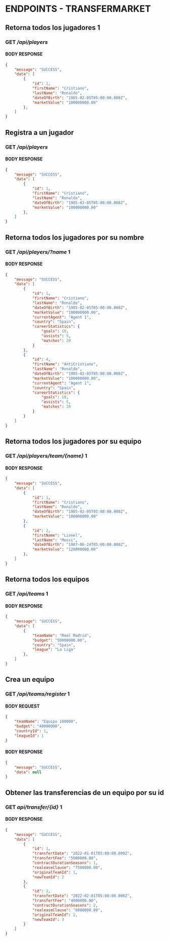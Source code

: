 # ENDPOINTS - TRANSFERMARKET

##  Retorna todos los jugadores 1
### __GET__ */api/players*
#### BODY RESPONSE
```json
{
	"message": "SUCCESS",
	"data": [
        {
            "id": 1,
            "firstName": "Cristiano",
            "lastName": "Ronaldo",
            "dateOfBirth": "1985-02-05T05:00:00.000Z",
            "marketValue": "100000000.00"
        },
    ]	
}
```
##  Registra a un jugador
### __GET__ */api/players*
#### BODY RESPONSE
```json
{
	"message": "SUCCESS",
	"data": [
        {
            "id": 1,
            "firstName": "Cristiano",
            "lastName": "Ronaldo",
            "dateOfBirth": "1985-02-05T05:00:00.000Z",
            "marketValue": "100000000.00"
        },
    ]	
}
```
##  Retorna todos los jugadores por su nombre
### __GET__ */api/players/?name* 1 
#### BODY RESPONSE
```json
{
    "message": "SUCCESS",
    "data": [
        {
            "id": 1,
            "firstName": "Cristiano",
            "lastName": "Ronaldo",
            "dateOfBirth": "1985-02-05T05:00:00.000Z",
            "marketValue": "100000000.00",
            "currentAgent": "Agent 1",
            "country": "Spain",
            "careerStatistics": {
                "goals": 10,
                "assists": 5,
                "matches": 20
            }
        },
        {
            "id": 4,
            "firstName": "AntiCristiano",
            "lastName": "Ronaldo",
            "dateOfBirth": "1985-02-05T05:00:00.000Z",
            "marketValue": "100000000.00",
            "currentAgent": "Agent 1",
            "country": "Spain",
            "careerStatistics": {
                "goals": 10,
                "assists": 5,
                "matches": 20
            }
        }
    ]
}
```
## Retorna todos los jugadores por su equipo
### __GET__ */api/players/team/{name}* 1
#### BODY RESPONSE
```json
{
	"message": "SUCCESS",
	"data": [
        {
            "id": 1,
            "firstName": "Cristiano",
            "lastName": "Ronaldo",
            "dateOfBirth": "1985-02-05T05:00:00.000Z",
            "marketValue": "100000000.00"
        },
        {
            "id": 2,
            "firstName": "Lionel",
            "lastName": "Messi",
            "dateOfBirth": "1987-06-24T05:00:00.000Z",
            "marketValue": "120000000.00"
        },
    ]	
}
```
##  Retorna todos los equipos
### __GET__ */api/teams* 1
#### BODY RESPONSE
```json
{
    "message": "SUCCESS",
    "data": [
        {
            "teamName": "Real Madrid",
            "budget": "50000000.00",
            "country": "Spain",
            "league": "La Liga"
        },
    ]
}
```
##  Crea un equipo
### __GET__ */api/teams/register* 1
#### BODY REQUEST
```json
{
    "teamName": "Equipo 100000",
    "budget": "40000000",
    "countryId": 1,
    "leagueId": 1
}
```
#### BODY RESPONSE
```json
{
    "message": "SUCCESS",
    "data": null
}

```
##  Obtener las transferencias de un equipo por su id
### __GET__ *api/transfer/{id}* 1
#### BODY RESPONSE
```json
{
    "message": "SUCCESS",
    "data": [
        {
            "id": 1,
            "transfertDate": "2022-01-01T05:00:00.000Z",
            "transfertFee": "5000000.00",
            "contractDurationSeasons": 1,
            "realeaseClause": "7500000.00",
            "originalTeamId": 1,
            "newTeamId": 2
        },
        {
            "id": 2,
            "transfertDate": "2022-02-01T05:00:00.000Z",
            "transfertFee": "4000000.00",
            "contractDurationSeasons": 2,
            "realeaseClause": "6000000.00",
            "originalTeamId": 2,
            "newTeamId": 3
        }
    ]
}
```